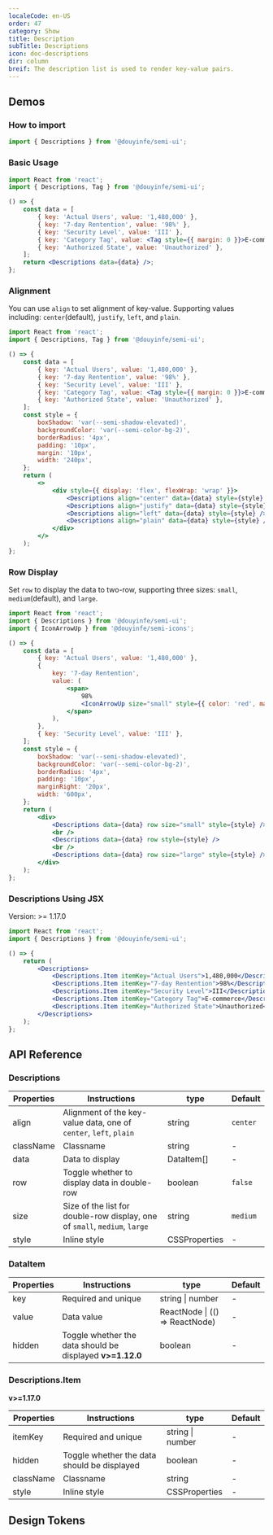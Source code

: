 ```yaml
---
localeCode: en-US
order: 47
category: Show
title: Description
subTitle: Descriptions
icon: doc-descriptions
dir: column
breif: The description list is used to render key-value pairs.
---
```


## Demos

### How to import

```jsx import
import { Descriptions } from '@douyinfe/semi-ui';
```

### Basic Usage

```jsx live=true dir="column"
import React from 'react';
import { Descriptions, Tag } from '@douyinfe/semi-ui';

() => {
    const data = [
        { key: 'Actual Users', value: '1,480,000' },
        { key: '7-day Rentention', value: '98%' },
        { key: 'Security Level', value: 'III' },
        { key: 'Category Tag', value: <Tag style={{ margin: 0 }}>E-commerce</Tag> },
        { key: 'Authorized State', value: 'Unauthorized' },
    ];
    return <Descriptions data={data} />;
};
```

### Alignment

You can use `align` to set alignment of key-value. Supporting values including: `center`(default), `justify`, `left`, and `plain`.

```jsx live=true dir="column"
import React from 'react';
import { Descriptions, Tag } from '@douyinfe/semi-ui';

() => {
    const data = [
        { key: 'Actual Users', value: '1,480,000' },
        { key: '7-day Rentention', value: '98%' },
        { key: 'Security Level', value: 'III' },
        { key: 'Category Tag', value: <Tag style={{ margin: 0 }}>E-commerce</Tag> },
        { key: 'Authorized State', value: 'Unauthorized' },
    ];
    const style = {
        boxShadow: 'var(--semi-shadow-elevated)',
        backgroundColor: 'var(--semi-color-bg-2)',
        borderRadius: '4px',
        padding: '10px',
        margin: '10px',
        width: '240px',
    };
    return (
        <>
            <div style={{ display: 'flex', flexWrap: 'wrap' }}>
                <Descriptions align="center" data={data} style={style} />
                <Descriptions align="justify" data={data} style={style} />
                <Descriptions align="left" data={data} style={style} />
                <Descriptions align="plain" data={data} style={style} />
            </div>
        </>
    );
};
```

### Row Display

Set `row` to display the data to two-row, supporting three sizes: `small`, `medium`(default), and `large`.

```jsx live=true dir="column"
import React from 'react';
import { Descriptions } from '@douyinfe/semi-ui';
import { IconArrowUp } from '@douyinfe/semi-icons';

() => {
    const data = [
        { key: 'Actual Users', value: '1,480,000' },
        {
            key: '7-day Rentention',
            value: (
                <span>
                    98%
                    <IconArrowUp size="small" style={{ color: 'red', marginLeft: '4px' }} />
                </span>
            ),
        },
        { key: 'Security Level', value: 'III' },
    ];
    const style = {
        boxShadow: 'var(--semi-shadow-elevated)',
        backgroundColor: 'var(--semi-color-bg-2)',
        borderRadius: '4px',
        padding: '10px',
        marginRight: '20px',
        width: '600px',
    };
    return (
        <div>
            <Descriptions data={data} row size="small" style={style} />
            <br />
            <Descriptions data={data} row style={style} />
            <br />
            <Descriptions data={data} row size="large" style={style} />
        </div>
    );
};
```

### Descriptions Using JSX

Version: >= 1.17.0

```jsx live=true dir="column"
import React from 'react';
import { Descriptions } from '@douyinfe/semi-ui';

() => {
    return (
        <Descriptions>
            <Descriptions.Item itemKey="Actual Users">1,480,000</Descriptions.Item>
            <Descriptions.Item itemKey="7-day Rentention">98%</Descriptions.Item>
            <Descriptions.Item itemKey="Security Level">III</Descriptions.Item>
            <Descriptions.Item itemKey="Category Tag">E-commerce</Descriptions.Item>
            <Descriptions.Item itemKey="Authorized State">Unauthorized</Descriptions.Item>
        </Descriptions>
    );
};
```

## API Reference

### Descriptions

| Properties | Instructions                                                               | type       | Default  |
| ---------- | -------------------------------------------------------------------------- | ---------- | -------- |
| align      | Alignment of the key-value data, one of `center`, `left`, `plain`          | string     | `center` |
| className  | Classname                                                                  | string     | -        |
| data       | Data to display                                                            | DataItem[] | -        |
| row        | Toggle whether to display data in double-row                               | boolean    | `false`  |
| size       | Size of the list for double-row display, one of `small`, `medium`, `large` | string     | `medium` |
| style      | Inline style                                                               | CSSProperties     | -        |

### DataItem

| Properties   | Instructions                                                      | type                        | Default |
| ------ | --------------------------------------------------------- | --------------------------- | ------ |
| key    | Required and unique                                       | string \| number           | -      |
| value  | Data value                                                | ReactNode \| (() => ReactNode) | -      |
| hidden | Toggle whether the data should be displayed **v>=1.12.0** | boolean                     | -      |

### Descriptions.Item

**v>=1.17.0**

| Properties | Instructions                                | type              | Default |
| ---------- | ------------------------------------------- | ----------------- | ------- |
| itemKey    | Required and unique                         | string \| number | -       |
| hidden     | Toggle whether the data should be displayed | boolean           | -       |
| className  | Classname                                   | string            | -       |
| style      | Inline style                                | CSSProperties     | -       |

## Design Tokens

<DesignToken/>
